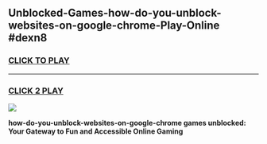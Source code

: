 
## Unblocked-Games-how-do-you-unblock-websites-on-google-chrome-Play-Online #dexn8
<h3>
<a href="https://news.freeplayer.one?title=how-do-you-unblock-websites-on-google-chrome&ref=3">CLICK TO PLAY</a></h3>
<hr>

<h3>
<a href="https://news.freeplayer.one?title=how-do-you-unblock-websites-on-google-chrome&ref=3">CLICK 2 PLAY</a>
  
</h3>

<a href="https://news.freeplayer.one?title=how-do-you-unblock-websites-on-google-chrome&ref=3"><img src="https://clearcache.store/games.png"></a>


**how-do-you-unblock-websites-on-google-chrome games unblocked: Your Gateway to Fun and Accessible Online Gaming**
